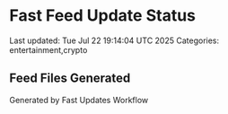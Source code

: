 # Fast Feed Update Status
Last updated: Tue Jul 22 19:14:04 UTC 2025
Categories: entertainment,crypto

## Feed Files Generated

Generated by Fast Updates Workflow
